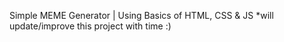 Simple MEME Generator | Using Basics of HTML, CSS & JS
*will update/improve this project with time :)

